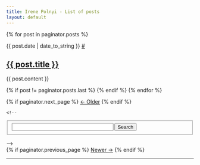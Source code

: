 ```yaml
---
title: Irene Polnyi - List of posts
layout: default
---
```


{% for post in paginator.posts %}
  <div class="post_date">
		{{ post.date | date_to_string }}
		<a href="{{ post.url }}" title="[Permalink] {{ post.title }}" class="permalink" style="border: none;">#</a>
	</div>
  <h2><a href="{{ post.url }}" title="{{ post.title }}">{{ post.title }}</a></h2>
	<div class="post_content">
	  {{ post.content }}
	</div>

  {% if post != paginator.posts.last %}
    <!-- <hr class="post" /> -->
  {% endif %}
{% endfor %}

<div class="paginator">
  
  <div class="left_column">
    {% if paginator.next_page %}
      <a href="/page{{ paginator.next_page }}/">&larr; Older</a>
    {% endif %}
  </div>
  
	<!--
  <form action="http://www.google.com/cse" class="center_column">
    <fieldset>
      <input type="hidden" name="cx" value="011449214013281158279:ie-gceh3d90" />
      <input type="hidden" name="ie" value="UTF-8" />
      <input type="text" name="q" size="31" />
      <input type="submit" name="sa" value="Search" />
    </fieldset>
  </form>
	-->
  
  <div class="right_column">
    {% if paginator.previous_page %}
      <a href="
        {% if paginator.previous_page == 1 %}
          /
        {% else %}
          /page{{ paginator.previous_page }}
        {% endif %}">Newer &rarr;</a>
    {% endif %}
  </div>

  <div class="clear_both">
  </div>

  <hr/>
</div>

